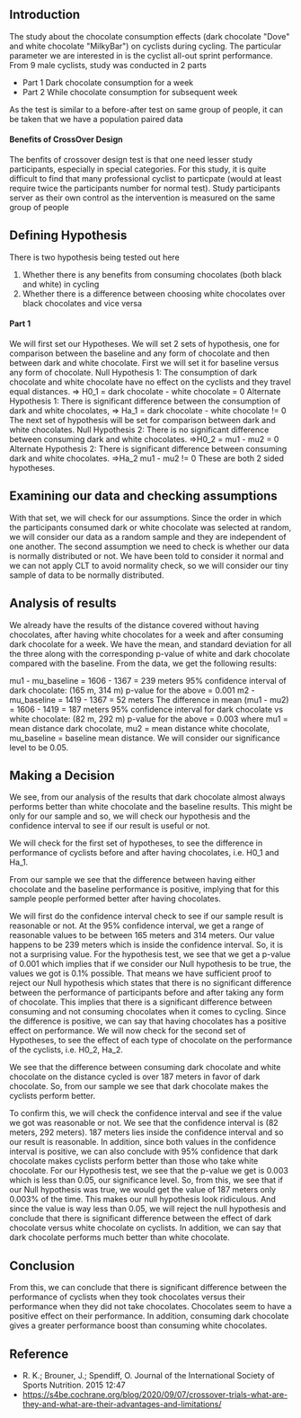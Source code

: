 ## Introduction
  The study about the chocolate consumption effects (dark chocolate "Dove" and white chocolate "MilkyBar") on cyclists during cycling. The particular parameter we are interested in is the cyclist all-out sprint performance. From 9 male cyclists, study was conducted in 2 parts
  * Part 1 Dark chocolate consumption for a week
  * Part 2 While chocolate consumption for subsequent week

As the test is similar to a before-after test on same group of people, it can be taken that we have a population paired data
  
 #### Benefits of CrossOver Design
   The benfits of crossover design test is that one need lesser study participants, especially in special categories. For this study, it is quite difficult to find that many professional cyclist to particpate (would at least require twice the participants number for normal test). Study participants server as their own control as the intervention is measured on the same group of people
   

## Defining Hypothesis
There is two hypothesis being tested out here
  1. Whether there is any benefits from consuming chocolates (both black and white) in cycling
  2. Whether there is a difference between choosing white chocolates over black chocolates and vice versa

#### Part 1



We will first set our Hypotheses. We will set 2 sets of hypothesis, one for comparison between the baseline and any form of chocolate and then between dark and white chocolate.
First we will set it for baseline versus any form of chocolate. Null Hypothesis 1: The consumption of dark chocolate and white chocolate have no effect on the cyclists and they travel equal distances. => H0_1 = dark chocolate - white chocolate = 0
Alternate Hypothesis 1: There is significant difference between the consumption of dark and white chocolates, => Ha_1 = dark chocolate - white chocolate != 0
The next set of hypothesis will be set for comparison between dark and white chocolates. Null Hypothesis 2: There is no significant difference between consuming dark and white chocolates. =>H0_2 = mu1 - mu2 = 0 Alternate Hypothesis 2: There is significant difference between consuming dark and white chocolates. =>Ha_2 mu1 - mu2 != 0 These are both 2 sided hypotheses.

## Examining our data and checking assumptions
With that set, we will check for our assumptions.
Since the order in which the participants consumed dark or white chocolate was selected at random, we will consider our data as a random sample and they are independent of one another. The second assumption we need to check is whether our data is normally distributed or not. We have been told to consider it normal and we can not apply CLT to avoid normality check, so we will consider our tiny sample of data to be normally distributed.

## Analysis of results
We already have the results of the distance covered without having chocolates, after having white chocolates for a week and after consuming dark chocolate for a week. We have the mean, and standard deviation for all the three along with the corresponding p-value of white and dark chocolate compared with the baseline.
From the data, we get the following results:

mu1 - mu_baseline = 1606 - 1367 = 239 meters
95% confidence interval of dark chocolate: (165 m, 314 m)
p-value for the above = 0.001
m2 - mu_baseline = 1419 - 1367 = 52 meters The difference in mean (mu1 - mu2) = 1606 - 1419 = 187 meters
95% confidence interval for dark chocolate vs white chocolate: (82 m, 292 m)
p-value for the above = 0.003
where mu1 = mean distance dark chocolate, mu2 = mean distance white chocolate, mu_baseline = baseline mean distance.
We will consider our significance level to be 0.05.

## Making a Decision
We see, from our analysis of the results that dark chocolate almost always performs better than white chocolate and the baseline results. This might be only for our sample and so, we will check our hypothesis and the confidence interval to see if our result is useful or not.

We will check for the first set of hypotheses, to see the difference in performance of cyclists before and after having chocolates, i.e. H0_1 and Ha_1.

From our sample we see that the difference between having either chocolate and the baseline performance is positive, implying that for this sample people performed better after having chocolates.

We will first do the confidence interval check to see if our sample result is reasonable or not. At the 95% confidence interval, we get a range of reasonable values to be between 165 meters and 314 meters. Our value happens to be 239 meters which is inside the confidence interval. So, it is not a surprising value.
For the hypothesis test, we see that we get a p-value of 0.001 which implies that if we consider our Null hypothesis to be true, the values we got is 0.1% possible. That means we have sufficient proof to reject our Null hypothesis which states that there is no significant difference between the performance of participants before and after taking any form of chocolate. This implies that there is a significant difference between consuming and not consuming chocolates when it comes to cycling. Since the difference is positive, we can say that having chocolates has a positive effect on performance.
We will now check for the second set of Hypotheses, to see the effect of each type of chocolate on the performance of the cyclists, i.e. H0_2, Ha_2.

We see that the difference between consuming dark chocolate and white chocolate on the distance cycled is over 187 meters in favor of dark chocolate. So, from our sample we see that dark chocolate makes the cyclists perform better.

To confirm this, we will check the confidence interval and see if the value we got was reasonable or not. We see that the confidence interval is (82 meters, 292 meters). 187 meters lies inside the confidence interval and so our result is reasonable. In addition, since both values in the confidence interval is positive, we can also conclude with 95% confidence that dark chocolate makes cyclists perform better than those who take white chocolate.
For our Hypothesis test, we see that the p-value we get is 0.003 which is less than 0.05, our significance level. So, from this, we see that if our Null hypothesis was true, we would get the value of 187 meters only 0.003% of the time. This makes our null hypothesis look ridiculous. And since the value is way less than 0.05, we will reject the null hypothesis and conclude that there is significant difference between the effect of dark chocolate versus white chocolate on cyclists. In addition, we can say that dark chocolate performs much better than white chocolate.

## Conclusion
From this, we can conclude that there is significant difference between the performance of cyclists when they took chocolates versus their performance when they did not take chocolates. Chocolates seem to have a positive effect on their performance. In addition, consuming dark chocolate gives a greater performance boost than consuming white chocolates.

## Reference
  * R. K.; Brouner, J.; Spendiff, O. Journal of the International Society of Sports Nutrition. 2015 12:47
  * https://s4be.cochrane.org/blog/2020/09/07/crossover-trials-what-are-they-and-what-are-their-advantages-and-limitations/
